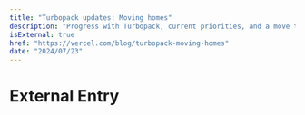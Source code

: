 ```yaml
---
title: "Turbopack updates: Moving homes"
description: "Progress with Turbopack, current priorities, and a move to a different repository."
isExternal: true
href: "https://vercel.com/blog/turbopack-moving-homes"
date: "2024/07/23"
---
```


# External Entry
